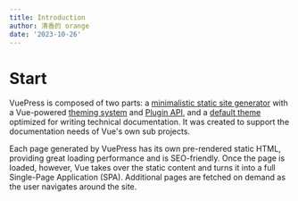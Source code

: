 ```yaml
---
title: Introduction
author: 清香的 orange
date: '2023-10-26'
---
```


# Start

VuePress is composed of two parts: a [minimalistic static site generator](https://github.com/vuejs/vuepress/tree/master/packages/%40vuepress/core) with a Vue-powered [theming system](https://v1.vuepress.vuejs.org/theme/) and [Plugin API](https://v1.vuepress.vuejs.org/plugin/), and a [default theme](https://v1.vuepress.vuejs.org/theme/default-theme-config.html) optimized for writing technical documentation. It was created to support the documentation needs of Vue's own sub projects.

Each page generated by VuePress has its own pre-rendered static HTML, providing great loading performance and is SEO-friendly. Once the page is loaded, however, Vue takes over the static content and turns it into a full Single-Page Application (SPA). Additional pages are fetched on demand as the user navigates around the site.
